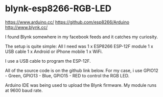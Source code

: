 # blynk-esp8266-RGB-LED
https://www.arduino.cc/
https://github.com/esp8266/Arduino
http://www.blynk.cc/

I found Blynk somewhere in my facebook feeds and it catches my curiosity.

The setup is quite simple:
All I need was
1 x ESP8266 ESP-12F module
1 x USB cable
1 x Android or iPhone mobile
1 x WiFi.

I use a USB cable to program the ESP-12F.

All of the source code is on the github link below.
For my case, i use GPIO12 - Green, GPIO13 - Blue, GPIO15 - RED to control the RGB LED.

Arduino IDE was being used to upload the Blynk firmware.
My module runs at 9600 baud rate.
